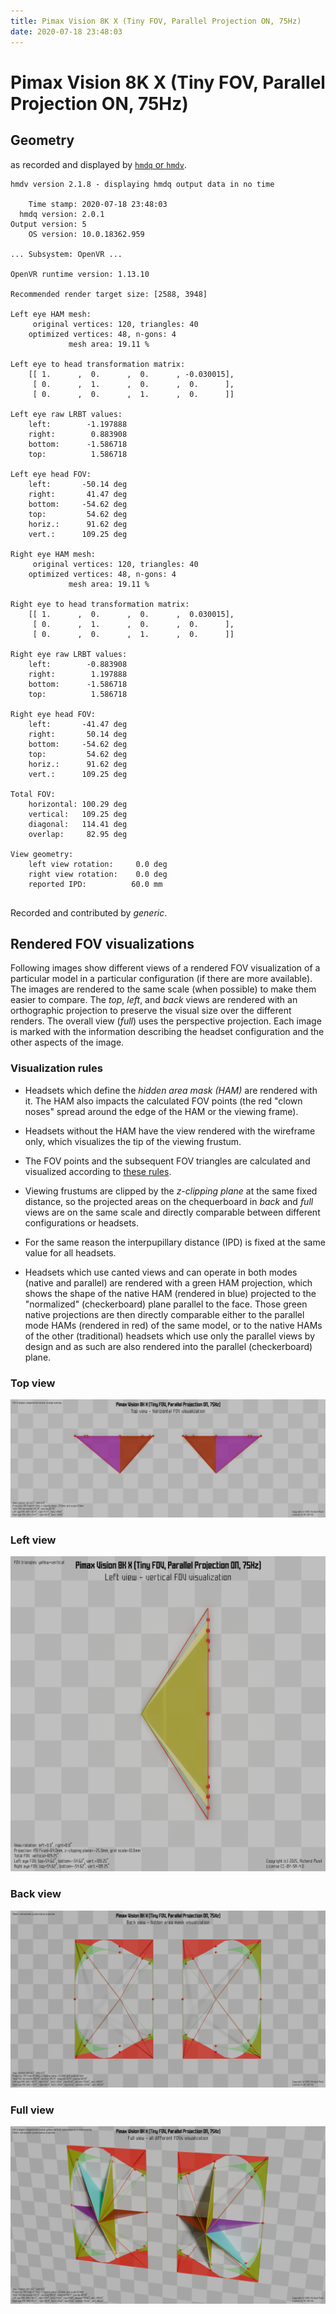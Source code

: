 ```yaml
---
title: Pimax Vision 8K X (Tiny FOV, Parallel Projection ON, 75Hz)
date: 2020-07-18 23:48:03
---
```

# Pimax Vision 8K X (Tiny FOV, Parallel Projection ON, 75Hz)

## Geometry

as recorded and displayed by [`hmdq` or `hmdv`](https://github.com/risa2000/hmdq).
```
hmdv version 2.1.8 - displaying hmdq output data in no time

    Time stamp: 2020-07-18 23:48:03
  hmdq version: 2.0.1
Output version: 5
    OS version: 10.0.18362.959

... Subsystem: OpenVR ...

OpenVR runtime version: 1.13.10

Recommended render target size: [2588, 3948]

Left eye HAM mesh:
     original vertices: 120, triangles: 40
    optimized vertices: 48, n-gons: 4
             mesh area: 19.11 %

Left eye to head transformation matrix:
    [[ 1.      ,  0.      ,  0.      , -0.030015],
     [ 0.      ,  1.      ,  0.      ,  0.      ],
     [ 0.      ,  0.      ,  1.      ,  0.      ]]

Left eye raw LRBT values:
    left:        -1.197888
    right:        0.883908
    bottom:      -1.586718
    top:          1.586718

Left eye head FOV:
    left:       -50.14 deg
    right:       41.47 deg
    bottom:     -54.62 deg
    top:         54.62 deg
    horiz.:      91.62 deg
    vert.:      109.25 deg

Right eye HAM mesh:
     original vertices: 120, triangles: 40
    optimized vertices: 48, n-gons: 4
             mesh area: 19.11 %

Right eye to head transformation matrix:
    [[ 1.      ,  0.      ,  0.      ,  0.030015],
     [ 0.      ,  1.      ,  0.      ,  0.      ],
     [ 0.      ,  0.      ,  1.      ,  0.      ]]

Right eye raw LRBT values:
    left:        -0.883908
    right:        1.197888
    bottom:      -1.586718
    top:          1.586718

Right eye head FOV:
    left:       -41.47 deg
    right:       50.14 deg
    bottom:     -54.62 deg
    top:         54.62 deg
    horiz.:      91.62 deg
    vert.:      109.25 deg

Total FOV:
    horizontal: 100.29 deg
    vertical:   109.25 deg
    diagonal:   114.41 deg
    overlap:     82.95 deg

View geometry:
    left view rotation:     0.0 deg
    right view rotation:    0.0 deg
    reported IPD:          60.0 mm


```
Recorded and contributed by _generic_.

## Rendered FOV visualizations

Following images show different views of a rendered FOV visualization of a
particular model in a particular configuration (if there are more available).
The images are rendered to the same scale (when possible) to make them easier
to compare. The _top_, _left_, and _back_ views are rendered with an
orthographic projection to preserve the visual size over the different renders.
The overall view (_full_) uses the perspective projection. Each image is marked
with the information describing the headset configuration and the other aspects
of the image.

### Visualization rules

* Headsets which define the _hidden area mask (HAM)_ are rendered with it. The
  HAM also impacts the calculated FOV points (the red "clown noses" spread
  around the edge of the HAM or the viewing frame).

* Headsets without the HAM have the view rendered with the wireframe only, which
  visualizes the tip of the viewing frustum.

* The FOV points and the subsequent FOV triangles are calculated and visualized
  according to [these
  rules](https://risa2000.github.io/vrdocs/docs/hmd_fov_calculation).

* Viewing frustums are clipped by the _z-clipping plane_ at the same fixed
  distance, so the projected areas on the chequerboard in _back_ and _full_
  views are on the same scale and directly comparable between different
  configurations or headsets.

* For the same reason the interpupillary distance (IPD) is fixed at the same
  value for all headsets.

* Headsets which use canted views and can operate in both modes (native and
  parallel) are rendered with a green HAM projection, which shows the shape of
  the native HAM (rendered in blue) projected to the "normalized"
  (checkerboard) plane parallel to the face. Those green native projections are
  then directly comparable either to the parallel mode HAMs (rendered in red)
  of the same model, or to the native HAMs of the other (traditional) headsets
  which use only the parallel views by design and as such are also rendered
  into the parallel (checkerboard) plane.

### Top view
[![Pimax Vision 8K X (Tiny FOV, Parallel Projection ON, 75Hz) - top view](../images/PimaxVision8KX_Tiny_PP_R75_top.dmx.png)](../images/PimaxVision8KX_Tiny_PP_R75_top.dmx.png)

### Left view
[![Pimax Vision 8K X (Tiny FOV, Parallel Projection ON, 75Hz) - left view](../images/PimaxVision8KX_Tiny_PP_R75_left.dmx.png)](../images/PimaxVision8KX_Tiny_PP_R75_left.dmx.png)

### Back view
[![Pimax Vision 8K X (Tiny FOV, Parallel Projection ON, 75Hz) - back view](../images/PimaxVision8KX_Tiny_PP_R75_back.dmx.png)](../images/PimaxVision8KX_Tiny_PP_R75_back.dmx.png)

### Full view
[![Pimax Vision 8K X (Tiny FOV, Parallel Projection ON, 75Hz) - full view](../images/PimaxVision8KX_Tiny_PP_R75_over.dmx.png)](../images/PimaxVision8KX_Tiny_PP_R75_over.dmx.png)

